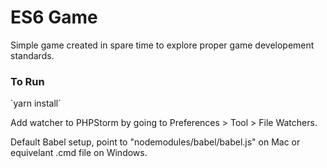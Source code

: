 <h1>ES6 Game</h1>
<p>Simple game created in spare time to explore proper game developement standards.</p>

<h3>To Run</h3>
`yarn install`
<p>Add watcher to PHPStorm by going to Preferences > Tool > File Watchers.</p>
<p>Default Babel setup, point to "nodemodules/babel/babel.js" on Mac or equivelant .cmd file on Windows.</p>